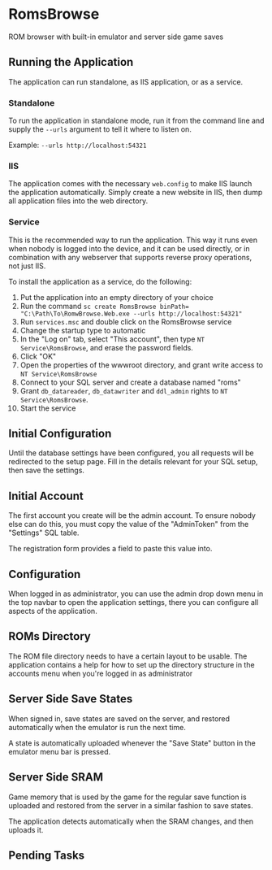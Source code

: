 # RomsBrowse

ROM browser with built-in emulator and server side game saves

## Running the Application

The application can run standalone, as IIS application, or as a service.

### Standalone

To run the application in standalone mode,
run it from the command line and supply the `--urls` argument to tell it where to listen on.

Example: `--urls http://localhost:54321`

### IIS

The application comes with the necessary `web.config` to make IIS launch the application automatically.
Simply create a new website in IIS, then dump all application files into the web directory.

### Service

This is the recommended way to run the application.
This way it runs even when nobody is logged into the device,
and it can be used directly, or in combination with any webserver that supports reverse proxy operations,
not just IIS.

To install the application as a service, do the following:

1. Put the application into an empty directory of your choice
2. Run the command `sc create RomsBrowse binPath= "C:\Path\To\RomwBrowse.Web.exe --urls http://localhost:54321"`
3. Run `services.msc` and double click on the RomsBrowse service
4. Change the startup type to automatic
5. In the "Log on" tab, select "This account", then type `NT Service\RomsBrowse`, and erase the password fields.
6. Click "OK"
7. Open the properties of the wwwroot directory, and grant write access to `NT Service\RomsBrowse`
8. Connect to your SQL server and create a database named "roms"
9. Grant `db_datareader`, `db_datawriter` and `ddl_admin` rights to `NT Service\RomsBrowse`.
10. Start the service

## Initial Configuration

Until the database settings have been configured,
you all requests will be redirected to the setup page.
Fill in the details relevant for your SQL setup, then save the settings.

## Initial Account

The first account you create will be the admin account.
To ensure nobody else can do this, you must copy the value of the "AdminToken"
from the "Settings" SQL table.

The registration form provides a field to paste this value into.

## Configuration

When logged in as administrator,
you can use the admin drop down menu in the top navbar to open the application settings,
there you can configure all aspects of the application.

## ROMs Directory

The ROM file directory needs to have a certain layout to be usable.
The application contains a help for how to set up the directory structure in the accounts menu
when you're logged in as administrator

## Server Side Save States

When signed in, save states are saved on the server,
and restored automatically when the emulator is run the next time.

A state is automatically uploaded whenever
the "Save State" button in the emulator menu bar is pressed.

## Server Side SRAM

Game memory that is used by the game for the regular save function
is uploaded and restored from the server in a similar fashion to save states.

The application detects automatically when the SRAM changes,
and then uploads it.

## Pending Tasks

